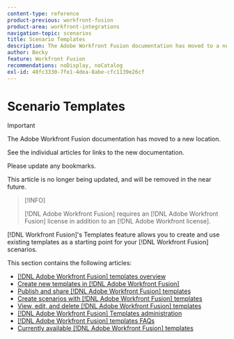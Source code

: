 ```yaml
---
content-type: reference
product-previous: workfront-fusion
product-area: workfront-integrations
navigation-topic: scenarios
title: Scenario Templates
description: The Adobe Workfront Fusion documentation has moved to a new location. This article has been deprecated, but contains a link to the new article that covers this functionality.
author: Becky
feature: Workfront Fusion
recommendations: noDisplay, noCatalog
exl-id: 48fc3330-7fe1-4dea-8abe-cfc1139e26cf
---
```

# Scenario Templates

>[!IMPORTANT]
>
>The Adobe Workfront Fusion documentation has moved to a new location. 
>
>See the individual articles for links to the new documentation.
>
>Please update any bookmarks.
>
>This article is no longer being updated, and will be removed in the near future.

>[!INFO]
>
>[!DNL Adobe Workfront Fusion] requires an [!DNL Adobe Workfront Fusion] license in addition to an [!DNL Adobe Workfront license].

[!DNL Workfront Fusion]'s Templates feature allows you to create and use existing templates as a starting point for your [!DNL Workfront Fusion] scenarios.

This section contains the following articles:

* [[!DNL Adobe Workfront Fusion] templates overview](/help/quicksilver/workfront-fusion/scenarios/templates/fusion-templates-overview.md)
* [Create new templates in [!DNL Adobe Workfront Fusion]](../../../workfront-fusion/scenarios/templates/create-new-fusion-templates.md) 
* [Publish and share [!DNL Adobe Workfront Fusion] templates](../../../workfront-fusion/scenarios/templates/publish-and-share-fusion-templates.md) 
* [Create scenarios with [!DNL Adobe Workfront Fusion] templates](../../../workfront-fusion/scenarios/templates/create-scenarios-with-fusion-templates.md) 
* [View, edit, and delete [!DNL Adobe Workfront Fusion] templates](../../../workfront-fusion/scenarios/templates/view-edit-and-delete-fusion-templates.md) 
* [[!DNL Adobe Workfront Fusion] Templates administration](../../../workfront-fusion/scenarios/templates/fusion-templates-adminstration.md) 
* [[!DNL Adobe Workfront Fusion] templates FAQs](../../../workfront-fusion/scenarios/templates/fusion-templates-faqs.md)
* [Currently available [!DNL Adobe Workfront Fusion] templates](../../../workfront-fusion/scenarios/templates/currently-available-fusion-templates.md)
